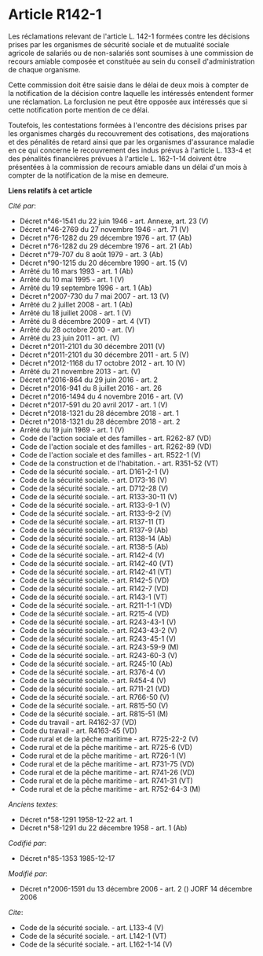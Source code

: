 # Article R142-1

Les réclamations relevant de l'article L. 142-1 formées contre les décisions prises par les organismes de sécurité sociale et
de mutualité sociale agricole de salariés ou de non-salariés sont soumises à une commission de recours amiable composée et
constituée au sein du conseil d'administration de chaque organisme. 

Cette commission doit être saisie dans le délai de deux mois à compter de la notification de la décision contre laquelle les
intéressés entendent former une réclamation. La forclusion ne peut être opposée aux intéressés que si cette notification
porte mention de ce délai. 

Toutefois, les contestations formées à l'encontre des décisions prises par les organismes chargés du recouvrement des
cotisations, des majorations et des pénalités de retard ainsi que par les organismes d'assurance maladie en ce qui concerne
le recouvrement des indus prévus à l'article L. 133-4 et des pénalités financières prévues à l'article L. 162-1-14 doivent
être présentées à la commission de recours amiable dans un délai d'un mois à compter de la notification de la mise en
demeure.

**Liens relatifs à cet article**

_Cité par_:

  - Décret n°46-1541 du 22 juin 1946 - art. Annexe, art. 23 (V)
  - Décret n°46-2769 du 27 novembre 1946 - art. 71 (V)
  - Décret n°76-1282 du 29 décembre 1976 - art. 17 (Ab)
  - Décret n°76-1282 du 29 décembre 1976 - art. 21 (Ab)
  - Décret n°79-707 du 8 août 1979 - art. 3 (Ab)
  - Décret n°90-1215 du 20 décembre 1990 - art. 15 (V)
  - Arrêté du 16 mars 1993 - art. 1 (Ab)
  - Arrêté du 10 mai 1995 - art. 1 (V)
  - Arrêté du 19 septembre 1996 - art. 1 (Ab)
  - Décret n°2007-730 du 7 mai 2007 - art. 13 (V)
  - Arrêté du 2 juillet 2008 - art. 1 (Ab)
  - Arrêté du 18 juillet 2008 - art. 1 (V)
  - Arrêté du 8 décembre 2009 - art. 4 (VT)
  - Arrêté du 28 octobre 2010 - art. (V)
  - Arrêté du 23 juin 2011 - art. (V)
  - Décret n°2011-2101 du 30 décembre 2011 (V)
  - Décret n°2011-2101 du 30 décembre 2011 - art. 5 (V)
  - Décret n°2012-1168 du 17 octobre 2012 - art. 10 (V)
  - Arrêté du 21 novembre 2013 - art. (V)
  - Décret n°2016-864 du 29 juin 2016 - art. 2
  - Décret n°2016-941 du 8 juillet 2016 - art. 26
  - Décret n°2016-1494 du 4 novembre 2016 - art. (V)
  - Décret n°2017-591 du 20 avril 2017 - art. 1 (V)
  - Décret n°2018-1321 du 28 décembre 2018 - art. 1
  - Décret n°2018-1321 du 28 décembre 2018 - art. 2
  - Arrêté du 19 juin 1969 - art. 1 (V)
  - Code de l'action sociale et des familles - art. R262-87 (VD)
  - Code de l'action sociale et des familles - art. R262-89 (VD)
  - Code de l'action sociale et des familles - art. R522-1 (V)
  - Code de la construction et de l'habitation. - art. R351-52 (VT)
  - Code de la sécurité sociale. - art. D161-2-1 (V)
  - Code de la sécurité sociale. - art. D173-16 (V)
  - Code de la sécurité sociale. - art. D712-28 (V)
  - Code de la sécurité sociale. - art. R133-30-11 (V)
  - Code de la sécurité sociale. - art. R133-9-1 (V)
  - Code de la sécurité sociale. - art. R133-9-2 (V)
  - Code de la sécurité sociale. - art. R137-11 (T)
  - Code de la sécurité sociale. - art. R137-9 (Ab)
  - Code de la sécurité sociale. - art. R138-14 (Ab)
  - Code de la sécurité sociale. - art. R138-5 (Ab)
  - Code de la sécurité sociale. - art. R142-4 (V)
  - Code de la sécurité sociale. - art. R142-40 (VT)
  - Code de la sécurité sociale. - art. R142-41 (VT)
  - Code de la sécurité sociale. - art. R142-5 (VD)
  - Code de la sécurité sociale. - art. R142-7 (VD)
  - Code de la sécurité sociale. - art. R143-1 (VT)
  - Code de la sécurité sociale. - art. R211-1-1 (VD)
  - Code de la sécurité sociale. - art. R215-4 (VD)
  - Code de la sécurité sociale. - art. R243-43-1 (V)
  - Code de la sécurité sociale. - art. R243-43-2 (V)
  - Code de la sécurité sociale. - art. R243-45-1 (V)
  - Code de la sécurité sociale. - art. R243-59-9 (M)
  - Code de la sécurité sociale. - art. R243-60-3 (V)
  - Code de la sécurité sociale. - art. R245-10 (Ab)
  - Code de la sécurité sociale. - art. R376-4 (V)
  - Code de la sécurité sociale. - art. R454-4 (V)
  - Code de la sécurité sociale. - art. R711-21 (VD)
  - Code de la sécurité sociale. - art. R766-50 (V)
  - Code de la sécurité sociale. - art. R815-50 (V)
  - Code de la sécurité sociale. - art. R815-51 (M)
  - Code du travail - art. R4162-37 (VD)
  - Code du travail - art. R4163-45 (VD)
  - Code rural et de la pêche maritime - art. R725-22-2 (V)
  - Code rural et de la pêche maritime - art. R725-6 (VD)
  - Code rural et de la pêche maritime - art. R726-1 (V)
  - Code rural et de la pêche maritime - art. R731-75 (VD)
  - Code rural et de la pêche maritime - art. R741-26 (VD)
  - Code rural et de la pêche maritime - art. R741-31 (VT)
  - Code rural et de la pêche maritime - art. R752-64-3 (M)

_Anciens textes_:

  - Décret n°58-1291 1958-12-22 art. 1
  - Décret n°58-1291 du 22 décembre 1958 - art. 1 (Ab)

_Codifié par_:

  - Décret n°85-1353 1985-12-17

_Modifié par_:

  - Décret n°2006-1591 du 13 décembre 2006 - art. 2 () JORF 14 décembre 2006

_Cite_:

  - Code de la sécurité sociale. - art. L133-4 (V)
  - Code de la sécurité sociale. - art. L142-1 (VT)
  - Code de la sécurité sociale. - art. L162-1-14 (V)
